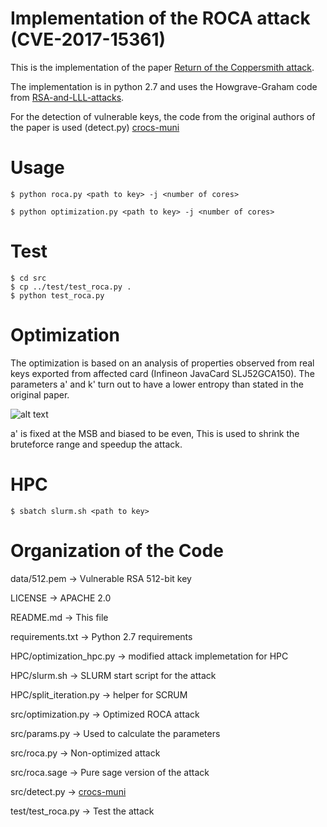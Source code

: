 # Implementation of the ROCA attack (CVE-2017-15361)
This is the implementation of the paper [Return of the Coppersmith attack](https://roca.crocs.fi.muni.cz/).

The implementation is in python 2.7 and uses the Howgrave-Graham code from [RSA-and-LLL-attacks](https://github.com/mimoo/RSA-and-LLL-attacks).

For the detection of vulnerable keys, the code from the original authors of the paper is used (detect.py) [crocs-muni](https://github.com/crocs-muni/roca)

# Usage
```
$ python roca.py <path to key> -j <number of cores>
```
```
$ python optimization.py <path to key> -j <number of cores>
```
# Test
```
$ cd src
$ cp ../test/test_roca.py .
$ python test_roca.py
```
# Optimization
The optimization is based on an analysis of properties observed from real keys exported from affected card (Infineon JavaCard SLJ52GCA150). The parameters a' and k' turn out to have a lower entropy than stated in the original paper.

![alt text](https://raw.githubusercontent.com/brunoproduit/roca/master/entropy_ap_kp.png "Entropy of a' and k'")

a' is fixed at the MSB and biased to be even, This is used to shrink the bruteforce range and speedup the attack.

# HPC
```
$ sbatch slurm.sh <path to key>
```

# Organization of the Code
data/512.pem                 -> Vulnerable RSA 512-bit key

LICENSE                     -> APACHE 2.0

README.md                   -> This file

requirements.txt            -> Python 2.7 requirements

HPC/optimization_hpc.py -> modified attack implemetation for HPC

HPC/slurm.sh            -> SLURM start script for the attack

HPC/split_iteration.py  -> helper for SCRUM

src/optimization.py         -> Optimized ROCA attack

src/params.py               -> Used to calculate the parameters

src/roca.py                 -> Non-optimized attack

src/roca.sage               -> Pure sage version of the attack

src/detect.py               -> [crocs-muni](https://github.com/crocs-muni/roca)

test/test_roca.py            -> Test the attack

